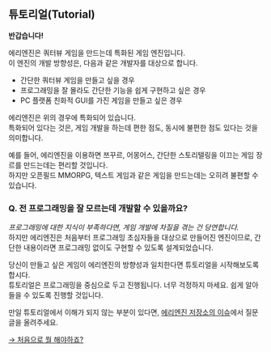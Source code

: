 ## 튜토리얼(Tutorial)

**반갑습니다!**

에리엔진은 쿼터뷰 게임을 만드는데 특화된 게임 엔진입니다.  
이 엔진의 개발 방향성은, 다음과 같은 개발자를 대상으로 합니다.

- 간단한 쿼터뷰 게임을 만들고 싶을 경우
- 프로그래밍을 잘 몰라도 간단한 기능을 쉽게 구현하고 싶은 경우
- PC 플랫폼 친화적 GUI를 가진 게임을 만들고 싶은 경우

에리엔진은 위의 경우에 특화되어 있습니다.  
특화되어 있다는 것은, 게임 개발을 하는데 편한 점도, 동시에 불편한 점도 있다는 것을 의미합니다.

예를 들어, 에리엔진을 이용하면 쯔꾸르, 어몽어스, 간단한 스토리텔링을 이끄는 게임 장르를 만드는데는 편리할 것입니다.  
하지만 오픈필드 MMORPG, 텍스트 게임과 같은 게임을 만드는데는 오히려 불편할 수 있습니다.

### Q. 전 프로그래밍을 잘 모르는데 개발할 수 있을까요?
*프로그래밍에 대한 지식이 부족하다면, 게임 개발에 차질을 겪는 건 당연합니다.*  
하지만 에리엔진은 처음부터 프로그래밍 초심자들을 대상으로 만들어진 엔진이므로, 간단한 내용이라면 프로그래밍 없이도 구현할 수 있도록 설계되었습니다.

당신이 만들고 싶은 게임이 에리엔진의 방향성과 일치한다면 튜토리얼을 시작해보도록 합시다.  
튜토리얼은 프로그래밍을 중심으로 두고 진행됩니다. 너무 걱정하지 마세요. 쉽게 알아들을 수 있도록 진행할 것입니다.

만일 튜토리얼에서 이해가 되지 않는 부분이 있다면, [에리엔진 저장소의 이슈](https://github.com/izure1//issues)에서 질문글을 올려주세요.

[→ 처음으로 뭘 해야하죠?](./what-should-i-do-first)